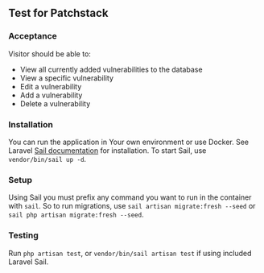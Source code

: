 ## Test for Patchstack

### Acceptance
Visitor should be able to:
- View all currently added vulnerabilities to the database 
- View a specific vulnerability 
- Edit a vulnerability 
- Add a vulnerability 
- Delete a vulnerability

### Installation
You can run the application in Your own environment or use Docker. See Laravel [Sail documentation](https://laravel.com/docs/8.x/sail#installing-composer-dependencies-for-existing-projects) for installation.
To start Sail, use `vendor/bin/sail up -d`.

### Setup
Using Sail you must prefix any command you want to run in the container with `sail`. So to run migrations, use `sail artisan migrate:fresh --seed` or `sail php artisan migrate:fresh --seed`.

### Testing
Run `php artisan test`, or `vendor/bin/sail artisan test` if using included Laravel Sail.
